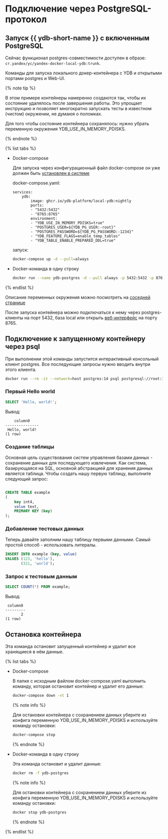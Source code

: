 # Подключение через PostgreSQL-протокол

## Запуск {{ ydb-short-name }} с включенным PostgreSQL

Сейчас функционал postgres-совместимости доступен в образе: `cr.yandex/yc/yandex-docker-local-ydb:trunk`.

Команды для запуска локального докер-контейнера с YDB и открытыми портами postgres и Web-UI.

{% note tip %}

В этом примере контейнеры намеренно создаются так, чтобы их состояние удалялось после завершения работы. Это упрощает инструкцию и позволяет многократно запускать тесты в известном (чистом) окружении, не думаюя о поломках.

Для того чтобы состояние контейнера сохранялось: нужно убрать переменную окружения YDB_USE_IN_MEMORY_PDISKS.

{% endnote %}

{% list tabs %}

- Docker-compose

    Для запуска через конфигурационный файл docker-compose он уже должен быть [установлен в системе](https://docs.docker.com/compose/install/standalone/)

    docker-compose.yaml:
    ```
    services:
        ydb:
            image: ghcr.io/ydb-platform/local-ydb:nightly
            ports:
            - "5432:5432"
            - "8765:8765"
            environment:
            - "YDB_USE_IN_MEMORY_PDISKS=true"
            - "POSTGRES_USER=${YDB_PG_USER:-root}"
            - "POSTGRES_PASSWORD=${YDB_PG_PASSWORD:-1234}"
            - "YDB_FEATURE_FLAGS=enable_temp_tables"
            - "YDB_TABLE_ENABLE_PREPARED_DDL=true"
    ```

    запуск:
    ```bash
    docker-compose up -d --pull=always
    ```

- Docker-команда в одну строку

    ```bash
    docker run --name ydb-postgres -d --pull always -p 5432:5432 -p 8765:8765 -e POSTGRES_USER=root -e POSTGRES_PASSWORD=1234 -e YDB_FEATURE_FLAGS=enable_temp_tables -e YDB_TABLE_ENABLE_PREPARED_DDL=true -e YDB_USE_IN_MEMORY_PDISKS=true ghcr.io/ydb-platform/local-ydb:nightly
    ```

{% endlist %}

Описание переменных окружения можно посмотреть на [соседней странице](../getting_started/self_hosted/ydb_docker.md#start-pars)


После запуска контейнера можно подключаться к нему через postgres-клиенты на порт 5432, база local или открыть [веб-интерфейс](http://localhost:8765) на порту 8765.

## Подключение к запущенному контейнеру через psql

При выполнении этой команды запустится интерактивный консольный клиент postgres. Все последующие запросы нужно вводить внутри этого клиента.

```bash
docker run --rm -it --network=host postgres:14 psql postgresql://root:1234@localhost:5432/local
```

### Первый Hello world

```sql
SELECT 'Hello, world!';
```

Вывод:
```
    column0
---------------
 Hello, world!
(1 row)
```

### Создание таблицы
Основная цель существования систем управления базами данных - сохранение данных для последующего извлечения. Как система, базирующаяся на SQL, основной абстракцией для хранения данных является таблица. Чтобы создать нашу первую таблицу, выполните следующий запрос:

```sql

CREATE TABLE example
(
    key int4,
    value text,
    PRIMARY KEY (key)
);
```

### Добавление тестовых данных
Теперь давайте заполним нашу таблицу первыми данными. Самый простой способ - использовать литералы.

```sql
INSERT INTO example (key, value)
VALUES (123, 'hello'),
       (321, 'world');
```

### Запрос к тестовым данным

```sql
SELECT COUNT(*) FROM example;
```

Вывод:
```
 column0
---------
       2
(1 row)
```


## Остановка контейнера

Эта команда остановит запущенный контейнер и удалит все хранящиеся в нём данные.

{% list tabs %}

- Docker-compose

    В папке с исходным файлом docker-compose.yaml выполнить команду, которая остановит контейнер и удалит его данные:

    ```bash
    docker-compose down -vt 1
    ```
    {% note info %}

    Для остановки контейнера с сохранением данных уберите из конфига переменную YDB_USE_IN_MEMORY_PDISKS и используйте команду остановки:

    ```bash
    docker-compose stop
    ```

    {% endnote %}

- Docker-команда в одну строку

    Эта команда остановит и удалит данные:

    ```bash
    docker rm -f ydb-postgres
    ```

    {% note info %}

    Для остановки контейнера с сохранением данных уберите из конфига переменную YDB_USE_IN_MEMORY_PDISKS и используйте команду остановки:

    ```bash
    docker stop ydb-postgres
    ```

    {% endnote %}


{% endlist %}
